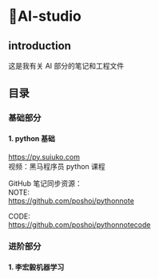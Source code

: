 # 🎨AI-studio

## introduction

这是我有关 AI 部分的笔记和工程文件

## 目录

### 基础部分

#### 1. python 基础

https://py.suiuko.com </br>
视频：黑马程序员 python 课程</br>

GitHub 笔记同步资源： </br>
NOTE:  </br>
https://github.com/poshoi/pythonnote  </br>

CODE: </br>
https://github.com/poshoi/pythonnotecode </br>

### 进阶部分

#### 1. 李宏毅机器学习

